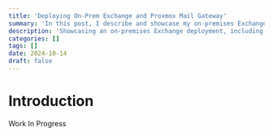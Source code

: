 ```yaml
---
title: 'Deploying On-Prem Exchange and Proxmox Mail Gateway'
summary: 'In this post, I describe and showcase my on-premises Exchange deployment, highlighting setup, configuration, and key lessons learned.'
description: 'Showcasing an on-premises Exchange deployment, including setup, configuration, and practical insights from the project.'
categories: []
tags: []
date: 2024-10-14
draft: false
---
```


# Introduction

Work In Progress